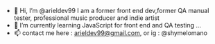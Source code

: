 - 👋 Hi, I’m @arieldev99
I am a former front end dev,former QA manual tester, professional music producer and indie artist
- 🌱 I’m currently learning JavaScript for front end and QA testing ...
- 📫 contact me here : arieldev99@gmail.com, or ig : @shymelomano

